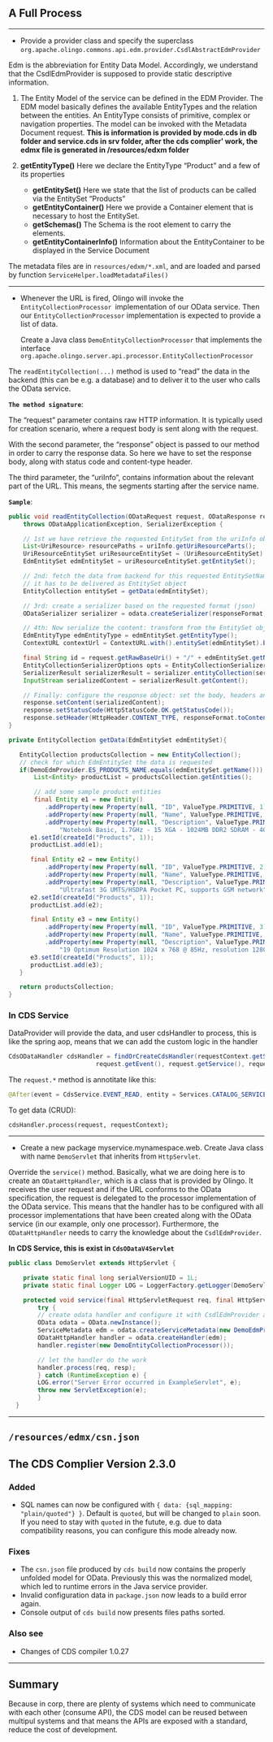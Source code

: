 ## A Full Process
---
* Provide a provider class and specify the superclass `org.apache.olingo.commons.api.edm.provider.CsdlAbstractEdmProvider`

Edm is the abbreviation for Entity Data Model. Accordingly, we understand that the CsdlEdmProvider is supposed to provide static descriptive information.

1.   The Entity Model of the service can be defined in the EDM Provider. The EDM model basically defines the available EntityTypes and the relation between the entities. An EntityType consists of primitive, complex or navigation properties. The model can be invoked with the Metadata Document request. **This is information is provided by mode.cds in db folder and service.cds in srv folder, after the cds complier' work, the edmx file is generated in /resources/edxm folder**

2. **getEntityType()** Here we declare the EntityType “Product” and a few of its properties

    * **getEntitySet()** Here we state that the list of products can be called via the EntitySet “Products”
    * **getEntityContainer()** Here we provide a Container element that is necessary to host the EntitySet.
    * **getSchemas()** The Schema is the root element to carry the elements.
    * **getEntityContainerInfo()** Information about the EntityContainer to be displayed in the Service Document

The metadata files are in `resources/edxm/*.xml`, and are loaded and parsed by function `ServiceHelper.loadMetadataFiles()`

---
* Whenever the URL is fired, Olingo will invoke the `EntityCollectionProcessor `implementation of our OData service. Then our `EntityCollectionProcessor` implementation is expected to provide a list of data.

    Create a Java class `DemoEntityCollectionProcessor` that implements the interface `org.apache.olingo.server.api.processor.EntityCollectionProcessor`

The `readEntityCollection(...)` method is used to “read” the data in the backend (this can be e.g. a database) and to deliver it to the user who calls the OData service.


**`The method signature`**:

The “request” parameter contains raw HTTP information. It is typically used for creation scenario, where a request body is sent along with the request.

With the second parameter, the “response” object is passed to our method in order to carry the response data. So here we have to set the response body, along with status code and content-type header.

The third parameter, the “uriInfo”, contains information about the relevant part of the URL. This means, the segments starting after the service name.

**`Sample`**:
```java
public void readEntityCollection(ODataRequest request, ODataResponse response, UriInfo uriInfo, ContentType responseFormat)
    throws ODataApplicationException, SerializerException {

    // 1st we have retrieve the requested EntitySet from the uriInfo object (representation of the parsed service URI)
    List<UriResource> resourcePaths = uriInfo.getUriResourceParts();
    UriResourceEntitySet uriResourceEntitySet = (UriResourceEntitySet) resourcePaths.get(0); // in our example, the first segment is the EntitySet
    EdmEntitySet edmEntitySet = uriResourceEntitySet.getEntitySet();

    // 2nd: fetch the data from backend for this requested EntitySetName
    // it has to be delivered as EntitySet object
    EntityCollection entitySet = getData(edmEntitySet);

    // 3rd: create a serializer based on the requested format (json)
    ODataSerializer serializer = odata.createSerializer(responseFormat);

    // 4th: Now serialize the content: transform from the EntitySet object to InputStream
    EdmEntityType edmEntityType = edmEntitySet.getEntityType();
    ContextURL contextUrl = ContextURL.with().entitySet(edmEntitySet).build();

    final String id = request.getRawBaseUri() + "/" + edmEntitySet.getName();
    EntityCollectionSerializerOptions opts = EntityCollectionSerializerOptions.with().id(id).contextURL(contextUrl).build();
    SerializerResult serializerResult = serializer.entityCollection(serviceMetadata, edmEntityType, entitySet, opts);
    InputStream serializedContent = serializerResult.getContent();

    // Finally: configure the response object: set the body, headers and status code
    response.setContent(serializedContent);
    response.setStatusCode(HttpStatusCode.OK.getStatusCode());
    response.setHeader(HttpHeader.CONTENT_TYPE, responseFormat.toContentTypeString());
}

private EntityCollection getData(EdmEntitySet edmEntitySet){

   EntityCollection productsCollection = new EntityCollection();
   // check for which EdmEntitySet the data is requested
   if(DemoEdmProvider.ES_PRODUCTS_NAME.equals(edmEntitySet.getName())) {
       List<Entity> productList = productsCollection.getEntities();

       // add some sample product entities
       final Entity e1 = new Entity()
          .addProperty(new Property(null, "ID", ValueType.PRIMITIVE, 1))
          .addProperty(new Property(null, "Name", ValueType.PRIMITIVE, "Notebook Basic 15"))
          .addProperty(new Property(null, "Description", ValueType.PRIMITIVE,
              "Notebook Basic, 1.7GHz - 15 XGA - 1024MB DDR2 SDRAM - 40GB"));
      e1.setId(createId("Products", 1));
      productList.add(e1);

      final Entity e2 = new Entity()
          .addProperty(new Property(null, "ID", ValueType.PRIMITIVE, 2))
          .addProperty(new Property(null, "Name", ValueType.PRIMITIVE, "1UMTS PDA"))
          .addProperty(new Property(null, "Description", ValueType.PRIMITIVE,
              "Ultrafast 3G UMTS/HSDPA Pocket PC, supports GSM network"));
      e2.setId(createId("Products", 1));
      productList.add(e2);

      final Entity e3 = new Entity()
          .addProperty(new Property(null, "ID", ValueType.PRIMITIVE, 3))
          .addProperty(new Property(null, "Name", ValueType.PRIMITIVE, "Ergo Screen"))
          .addProperty(new Property(null, "Description", ValueType.PRIMITIVE,
              "19 Optimum Resolution 1024 x 768 @ 85Hz, resolution 1280 x 960"));
      e3.setId(createId("Products", 1));
      productList.add(e3);
   }

   return productsCollection;
}
```

### **In CDS Service**

DataProvider will provide the data, and user cdsHandler to process, this is like the spring aop, means that we can add the custom logic in the handler

```java
CdsODataHandler cdsHandler = findOrCreateCdsHandler(requestContext.getServiceCatalog(),
						request.getEvent(), request.getService(), request.getEntity());
```
The `request.*` method is annotitate like this:
```java
@After(event = CdsService.EVENT_READ, entity = Services.CATALOG_SERVICE_AUTHORS)
```
To get data (CRUD): 
```
cdsHandler.process(request, requestContext);
```
---
* Create a new package myservice.mynamespace.web. Create Java class with name `DemoServlet` that inherits from `HttpServlet`.

Override the `service()` method. Basically, what we are doing here is to create an `ODataHttpHandler`, which is a class that is provided by Olingo. It receives the user request and if the URL conforms to the OData specification, the request is delegated to the processor implementation of the OData service. This means that the handler has to be configured with all processor implementations that have been created along with the OData service (in our example, only one processor). Furthermore, the `ODataHttpHandler` needs to carry the knowledge about the `CsdlEdmProvider`.

**In CDS Service, this is exist in `CdsODataV4Servlet`**

```java
public class DemoServlet extends HttpServlet {

    private static final long serialVersionUID = 1L;
    private static final Logger LOG = LoggerFactory.getLogger(DemoServlet.class);

    protected void service(final HttpServletRequest req, final HttpServletResponse resp) throws ServletException, IOException {
        try {
        // create odata handler and configure it with CsdlEdmProvider and Processor
        OData odata = OData.newInstance();
        ServiceMetadata edm = odata.createServiceMetadata(new DemoEdmProvider(), new ArrayList<EdmxReference>());
        ODataHttpHandler handler = odata.createHandler(edm);
        handler.register(new DemoEntityCollectionProcessor());

        // let the handler do the work
        handler.process(req, resp);
        } catch (RuntimeException e) {
        LOG.error("Server Error occurred in ExampleServlet", e);
        throw new ServletException(e);
        }
  }
```
---
## `/resources/edmx/csn.json`


## The CDS Complier Version 2.3.0
### Added
- SQL names can now be configured with `{ data: {sql_mapping: "plain/quoted"} }`.  Default is `quoted`, but will be changed to `plain` soon.  If you need to stay with `quoted` in the futute, e.g. due to data compatibility reasons, you can configure this mode already now.

### Fixes
- The `csn.json` file produced by `cds build` now contains the properly unfolded model for OData.  Previously this was the normalized model, which led to runtime errors in the Java service provider.
- Invalid configuration data in `package.json` now leads to a build error again.
- Console output of `cds build` now presents files paths sorted.

### Also see
- Changes of CDS compiler 1.0.27


---
## Summary
Because in corp, there are plenty of systems which need to communicate with each other (consume API), the CDS model can be reused between multipul systems and that means the APIs are exposed with a standard, 
reduce the cost of development.

